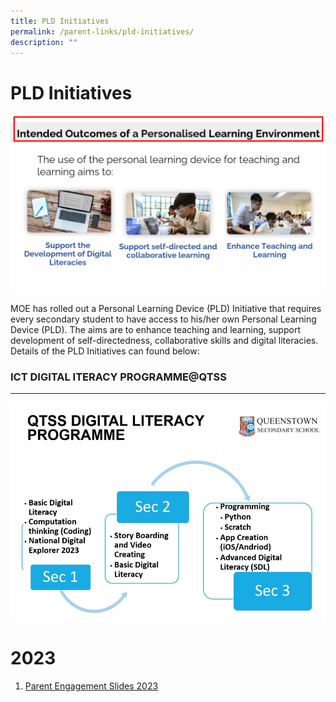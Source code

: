 ```yaml
---
title: PLD Initiatives
permalink: /parent-links/pld-initiatives/
description: ""
---
```

PLD Initiatives
===============

![](/images/Parents/PLD%201.png)


MOE has rolled out a Personal Learning Device (PLD) Initiative that requires every secondary student to have access to his/her own Personal Learning Device (PLD). The aims are to enhance teaching and learning, support development of self-directedness, collaborative skills and digital literacies.  Details of the PLD Initiatives can found below:

### ICT DIGITAL ITERACY PROGRAMME@QTSS
----------------------------------
![](/images/NDLP%20DL.jpg)


# **2023**
1) [Parent Engagement Slides 2023](/files/Parent-Engagement-Deck_07-Jan-2023.pdf)